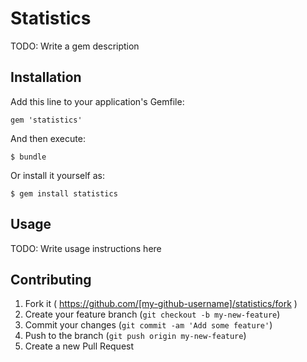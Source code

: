 # Statistics

TODO: Write a gem description

## Installation

Add this line to your application's Gemfile:

    gem 'statistics'

And then execute:

    $ bundle

Or install it yourself as:

    $ gem install statistics

## Usage

TODO: Write usage instructions here

## Contributing

1. Fork it ( https://github.com/[my-github-username]/statistics/fork )
2. Create your feature branch (`git checkout -b my-new-feature`)
3. Commit your changes (`git commit -am 'Add some feature'`)
4. Push to the branch (`git push origin my-new-feature`)
5. Create a new Pull Request
